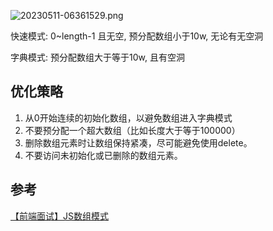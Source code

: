 ![20230511-06361529.png](https://img.yuelili.com/vscode/20230511-06361529.png)

快速模式: 0~length-1 且无空, 预分配数组小于10w, 无论有无空洞

字典模式: 预分配数组大于等于10w, 且有空洞

## 优化策略

1. 从0开始连续的初始化数组，以避免数组进入字典模式
2. 不要预分配一个超大数组（比如长度大于等于100000）
3. 删除数组元素时让数组保持紧凑，尽可能避免使用delete。
4. 不要访问未初始化或已删除的数组元素。

## 参考

[【前端面试】JS数组模式](https://www.bilibili.com/video/BV1fg4y1T7Rd/?p=1&t=0)
